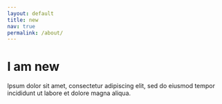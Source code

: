 ```yaml
---
layout: default
title: new
nav: true
permalink: /about/
---
```


# I am new


Ipsum dolor sit amet, consectetur adipiscing elit, sed do eiusmod tempor incididunt ut labore et dolore magna aliqua.
